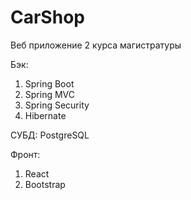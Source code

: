 # CarShop
Веб приложение 2 курса магистратуры

Бэк:
1. Spring Boot
2. Spring MVC
3. Spring Security
4. Hibernate

СУБД: 
PostgreSQL

Фронт:
1. React
2. Bootstrap
